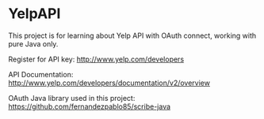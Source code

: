 YelpAPI
=======
This project is for learning about Yelp API with OAuth connect, working with pure Java only.

Register for API key: http://www.yelp.com/developers

API Documentation: http://www.yelp.com/developers/documentation/v2/overview

OAuth Java library used in this project: https://github.com/fernandezpablo85/scribe-java
